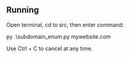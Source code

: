 Running
--------------------------------------------------------------------------

Open terminal, cd to src, then enter command: 

py .\subdomain_enum.py mywebsite.com

Use Ctrl + C to cancel at any time.